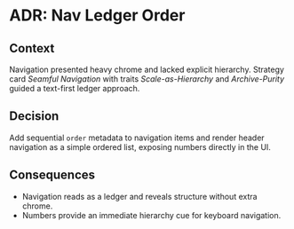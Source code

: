 # ADR: Nav Ledger Order

## Context

Navigation presented heavy chrome and lacked explicit hierarchy. Strategy card
_Seamful Navigation_ with traits _Scale-as-Hierarchy_ and _Archive-Purity_
guided a text-first ledger approach.

## Decision

Add sequential `order` metadata to navigation items and render header navigation
as a simple ordered list, exposing numbers directly in the UI.

## Consequences

- Navigation reads as a ledger and reveals structure without extra chrome.
- Numbers provide an immediate hierarchy cue for keyboard navigation.
